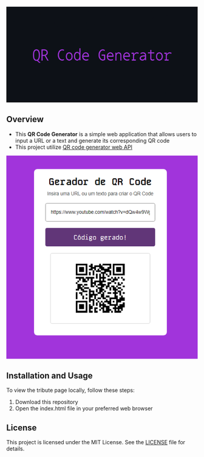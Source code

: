 <p align="center">
  <img src="img\QR_Code_Generator_Banner.png" alt="QR Code Generator Banner" />
</p>

## Overview

- This **QR Code Generator** is a simple web application that allows users to input a URL or a text and generate its corresponding QR code
- This project utilize [QR code generator web API](https://goqr.me/api/)

<p align="center">
  <img src="img\QR_Code_Generator_Image.PNG" alt="QR Code Generator Image" />
</p>

## Installation and Usage

To view the tribute page locally, follow these steps:

1. Download this repository
2. Open the index.html file in your preferred web browser

## License

This project is licensed under the MIT License. See the [LICENSE](LICENSE) file for details.

